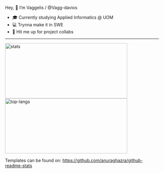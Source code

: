 Hey, 👋 I’m Vaggelis / @Vagg-davios
- 🎓 Currently studying Applied Informatics @ UOM 
- 💻 Trynna make it in SWE
- 📩 Hit me up for project collabs 

<hr>


<img height="180em" width="400wv" src="https://github-readme-stats.vercel.app/api?username=Vagg-davios&hide_border=true&count_private=true&show_icons=true&theme=tokyonight" alt="stats"> <img height="180em" width="400wv" src="https://github-readme-stats.vercel.app/api/top-langs?username=Vagg-davios&show_icons=true&locale=en&layout=compact&hide_border=true&theme=tokyonight" alt="top-langs">




Templates can be found on: https://github.com/anuraghazra/github-readme-stats
<!---
Vagg-davios/Vagg-davios is a ✨ special ✨ repository because its `README.md` (this file) appears on your GitHub profile.
You can click the Preview link to take a look at your changes.
--->
